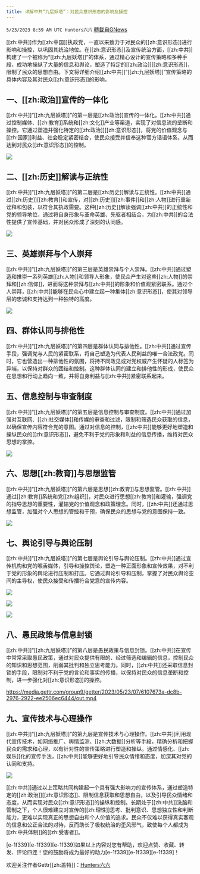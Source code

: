 ```yaml
---
title: 详解中共“九层妖塔”：对民众意识形态的影响及操控
---
```

`5/23/2023 8:59 AM UTC Hunters六六` [轉載自GNews](https://gnews.org/articles/1323728)

[[zh:中共]]作为[[zh:中国]]执政党，一直以来致力于对民众的[[zh:意识形态]]进行影响和操控，以巩固其统治地位。在[[zh:意识形态]]及宣传统治方面，[[zh:中共]]构建了一个被称为“[[zh:九层妖塔]]”的体系，通过精心设计的宣传策略和多种手段，成功地操纵了大量的信息和舆论，塑造了特定的[[zh:政治]][[zh:意识形态]]，限制了民众的思想自由。下文将详细介绍[[zh:中共]]“[[zh:九层妖塔]]”宣传策略的具体内容及其对民众[[zh:意识形态]]的影响。


## 一、[[zh:政治]]宣传的一体化

[[zh:中共]]“[[zh:九层妖塔]]”的第一层是[[zh:政治]]宣传的一体化。[[zh:中共]]通过控制媒体、[[zh:教育]]系统和[[zh:文化]]产业等渠道，实现了对信息流的垄断和操控。它通过塑造并强化特定的[[zh:政治]][[zh:意识形态]]，将党的价值观念与[[zh:国家]]利益、社会稳定紧密结合，使民众接受并信奉这种官方话语体系，从而达到对民众[[zh:意识形态]]的控制。

![](https://i.imgur.com/HnMNV1e.png)



## 二、[[zh:历史]]解读与正统性

[[zh:中共]]“[[zh:九层妖塔]]”的第二层是[[zh:历史]]解读与正统性。[[zh:中共]]通过[[zh:历史]][[zh:教育]]和宣传，对[[zh:历史]][[zh:事件]]和[[zh:人物]]进行重新诠释和包装，以符合其执政需要。这种[[zh:历史]]解读强调[[zh:中共]]的正统性和党的领导地位，通过将自身形象与革命英雄、先驱者相结合，为[[zh:中共]]的合法性提供了宣传基础，并对民众形成了深刻的认同感。


![](https://i.imgur.com/WKBujIr.jpg)



## 三、英雄崇拜与个人崇拜

[[zh:中共]]“[[zh:九层妖塔]]”的第三层是英雄崇拜与个人崇拜。[[zh:中共]]通过塑造和推崇一系列英雄[[zh:人物]]和领导人形象，使民众产生对这些[[zh:人物]]的崇拜和[[zh:信仰]]，进而将这种崇拜与[[zh:中共]]的形象和价值观紧密联系。通过个人崇拜，[[zh:中共]]能够在民众心中建立起一种集体[[zh:意识形态]]，使其对领导层的忠诚和支持达到一种独特的高度。


![](https://i.imgur.com/AKrRxQN.png)



## 四、群体认同与排他性

[[zh:中共]]“[[zh:九层妖塔]]”的第四层是群体认同与排他性。[[zh:中共]]通过宣传手段，强调党与人民的紧密联系，将自己塑造为代表人民利益的唯一合法政党。同时，它也营造出一种排他性的氛围，将持不同政见或对党权威产生怀疑的人标签为异端，以保持对群众的团结和控制。这种群体认同的建立和排他性的形成，使民众在思想和行动上趋向一致，并将自身利益与[[zh:中共]]紧密联系起来。


## 五、信息控制与审查制度

[[zh:中共]]“[[zh:九层妖塔]]”的第五层是信息控制与审查制度。[[zh:中共]]通过加强对互联网、[[zh:社交媒体]]和传媒的审查和过滤，限制和筛选民众获取的信息，以确保宣传内容符合党的意图。通过对信息的控制，[[zh:中共]]能够更好地塑造和操纵民众的[[zh:意识形态]]，避免不利于党的形象和利益的信息传播，维持对民众思想的掌控。


![](https://i.imgur.com/ka5YkVE.png)



## 六、思想[[zh:教育]]与思想监管

[[zh:中共]]“[[zh:九层妖塔]]”的第六层是思想[[zh:教育]]与思想监管。[[zh:中共]]通过[[zh:教育]]系统和党[[zh:组织]]，对民众进行思想[[zh:教育]]和灌输，强调党的指导思想的重要性，灌输党的价值观念和政策理念。同时，[[zh:中共]]还通过思想监管，加强对个人思想的管控和干预，确保民众的思想与党的意图保持一致。


![](https://i.imgur.com/yHI1tH6.png)



## 七、舆论引导与舆论压制

[[zh:中共]]“[[zh:九层妖塔]]”的第七层是舆论引导与舆论压制。[[zh:中共]]通过宣传机构和党的喉舌媒体，引导和操控舆论，塑造一种正面形象和宣传效果，对不利于党的形象的舆论进行压制和打压。它通过舆论引导和压制，掌握了对民众舆论空间的主导权，使民众接受和传播符合党意的宣传内容。


![](https://i.imgur.com/JUYcMnL.jpg)

![](https://i.imgur.com/N5ID2Zo.jpg)

![](https://i.imgur.com/ZjsZaLx.png)



## 八、愚民政策与信息封锁

[[zh:中共]]“[[zh:九层妖塔]]”的第八层是愚民政策与信息封锁。[[zh:中共]]在宣传中常常采取愚民政策，通过对民众提供有限的、经过筛选和编辑的信息，控制民众的知识和思想范围，削弱其批判和独立思考能力。同时，[[zh:中共]]还采取信息封锁的手段，限制对不利于党的言论和事实的传播，以保持对民众的信息垄断和控制，进一步强化对[[zh:意识形态]]的操控。


https://media.gettr.com/group9/getter/2023/05/23/07/6107673a-dc8b-2976-2922-ee2506ec6444/out.mp4



## 九、宣传技术与心理操作

[[zh:中共]]“[[zh:九层妖塔]]”的第九层是宣传技术与心理操作。[[zh:中共]]利用现代宣传技术，如网络推广、舆情监测、[[zh:大数据]]分析等手段，精确分析和把握民众的需求和心理，以有针对性的宣传策略进行塑造和操纵。通过情感化、[[zh:娱乐]]化的宣传手法，[[zh:中共]]能够更好地引导民众情绪和态度，加深其对党的认同和支持。


![](https://i.imgur.com/hONCEF5.jpg)


[[zh:中共]]通过以上策略共同构建起一个具有强大影响力的宣传体系，通过塑造特定的[[zh:政治]][[zh:意识形态]]、限制信息获取和思想自由，以及引导民众情绪和态度，从而实现对民众[[zh:意识形态]]的操纵和控制。长期处于[[zh:中共]]洗脑和管制之下，个人很难建立对宣传的[[zh:理性]]思考、批判意识、思想独立性和判断能力，更难以实现真正的思想自由和个人价值的追求。民众不仅难以获得真实客观的信息和公正合法的对待，反而助长了极权统治的歪风邪气，致使每个人都成为[[zh:中共体制]]的[[zh:受害者]]。


[e-1f339][e-1f339][e-1f339]如果以上内容对您有帮助，欢迎点赞、收藏、转发、评论四连！您的鼓励将成为最好的动力[e-1f339][e-1f339][e-1f339]！

欢迎关注作者Gettr[[zh:盖特]]：[Hunters六六](https://gettr.com/i/hunters66)

